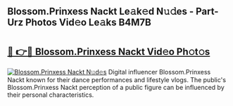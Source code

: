 ## Blossom.Prinxess Nackt Le𝚊k𝚎d N𝚞𝚍es - Part-Urz Photos Vid𝚎o Le𝚊ks B4M7B

# <h2><a href="http://fb0upi.evod.top/?m=Blossom.Prinxess+Nackt">🔗 👉🔴 Blossom.Prinxess Nackt Vid𝚎o Ph𝚘t𝚘s</a></h2>

[![Blossom.Prinxess Nackt N𝚞d𝚎s](https://i.imgur.com/8V9OHl7.gif)](http://fb0upi.evod.top/?m=Blossom.Prinxess+Nackt)
Digital influencer Blossom.Prinxess Nackt known for their dance performances and lifestyle vlogs. The public's Blossom.Prinxess Nackt perception of a public figure can be influenced by their personal characteristics. 
